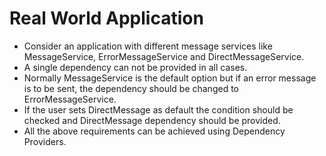# Real World Application

- Consider an application with different message services like MessageService, ErrorMessageService and DirectMessageService.
- A single dependency can not be provided in all cases.
- Normally MessageService is the default option but if an error message is to be sent, the dependency should be changed to ErrorMessageService.
- If the user sets DirectMessage as default the condition should be checked and DirectMessage dependency should be provided.
- All the above requirements can be achieved using Dependency Providers.

